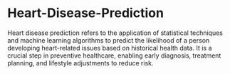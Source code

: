 # Heart-Disease-Prediction
Heart disease prediction refers to the application of statistical techniques and machine learning algorithms to predict the likelihood of a person developing heart-related issues based on historical health data. It is a crucial step in preventive healthcare, enabling early diagnosis, treatment planning, and lifestyle adjustments to reduce risk.
